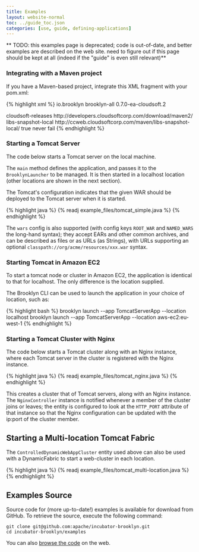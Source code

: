 ```yaml
---
title: Examples
layout: website-normal
toc: ../guide_toc.json
categories: [use, guide, defining-applications]
---
```


** TODO: this examples page is deprecated;
code is out-of-date, and better examples are described on the web site.
need to figure out if this page should be kept at all
(indeed if the "guide" is even still relevant)**


### Integrating with a Maven project

If you have a Maven-based project, integrate this XML fragment with your pom.xml:

<!-- TODO this should import from the downloads page -->

{% highlight xml %}
<dependencies>
	<dependency>
		<groupId>io.brooklyn</groupId>
		<artifactId>brooklyn-all</artifactId>
		<version>0.7.0-ea-cloudsoft.2</version>  <!-- BROOKLYN_VERSION -->
	</dependency>
</dependencies>
 
<repository>
    <id>cloudsoft-releases</id>
    <url>http://developers.cloudsoftcorp.com/download/maven2/</url>
</repository>
<repository>
    <id>libs-snapshot-local</id>
    <url>http://ccweb.cloudsoftcorp.com/maven/libs-snapshot-local/</url>
    <snapshots>
        <enabled>true</enabled>
        <updatePolicy>never</updatePolicy>
        <checksumPolicy>fail</checksumPolicy>
    </snapshots>
</repository>
{% endhighlight %}


### Starting a Tomcat Server

The code below starts a Tomcat server on the local machine.

The ``main`` method defines the application, and passes it to the ``BrooklynLauncher`` to be managed. 
It is then started in a localhost location (other locations are shown in the next section).

The Tomcat's configuration indicates that the given WAR should be deployed to the Tomcat server when it is started.

{% highlight java %}
{% readj example_files/tomcat_simple.java %}
{% endhighlight %}

The ``wars`` config is also supported (with config keys ``ROOT_WAR`` and ``NAMED_WARS`` the long-hand syntax);
they accept EARs and other common archives, and can be described as files or as URLs (as Strings), 
with URLs supporting an optional ``classpath://org/acme/resources/xxx.war`` syntax.


### Starting Tomcat in Amazon EC2

To start a tomcat node or cluster in Amazon EC2, the application is identical to that for localhost. 
The only difference is the location supplied.

The Brooklyn CLI can be used to launch the application in your choice of location, such as:

{% highlight bash %}
brooklyn launch --app TomcatServerApp --location localhost
brooklyn launch --app TomcatServerApp --location aws-ec2:eu-west-1
{% endhighlight %}

 
### Starting a Tomcat Cluster with Nginx

The code below starts a Tomcat cluster along with an Nginx instance, where each Tomcat server in the cluster is registered with the Nginx instance.

{% highlight java %}
{% readj example_files/tomcat_nginx.java %}
{% endhighlight %}

This creates a cluster that of Tomcat servers, along with an Nginx instance. The ``NginxController`` instance
is notified whenever a member of the cluster joins or leaves; the entity is configured to look at the ``HTTP_PORT``
attribute of that instance so that the Nginx configuration can be updated with the ip:port of the cluster member.

<!---
TODO things may need tidying (paragraphs, and/or eliminating any extra setConfig calls, though looks like these have gone)
-->


Starting a Multi-location Tomcat Fabric
---------------------------------------

<!---
TODO this example should use several cloud providers, including Openshift, and use GeoDNS, 
and maybe a data store and/or messaging service; it is the last "most advanced" example
-->

<!---
FIXME Discuss above comment with Aled/Alex as it is contentious
-->

The ``ControlledDynamicWebAppCluster`` entity used above can also be used with a DynamicFabric to start
a web-cluster in each location.

{% highlight java %}
{% readj example_files/tomcat_multi-location.java %}
{% endhighlight %}


Examples Source
---------------

Source code for (more up-to-date!) examples is available for download from GitHub. To retrieve the source, execute the following command:

    git clone git@github.com:apache/incubator-brooklyn.git
    cd incubator-brooklyn/examples

You can also [browse the code](https://github.com/apache/incubator-brooklyn/tree/examples) on the web.
